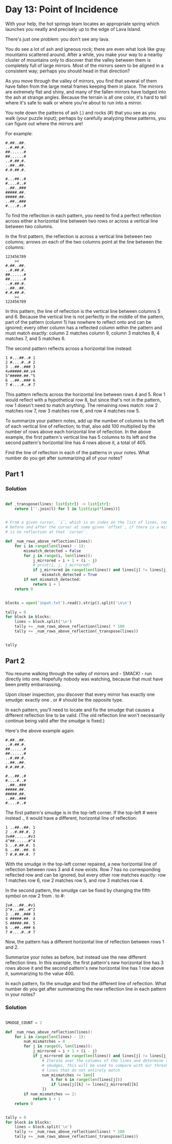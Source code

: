 # Day 13: Point of Incidence

With your help, the hot springs team locates an appropriate spring which launches you
neatly and precisely up to the edge of Lava Island.

There's just one problem: you don't see any lava.

You do see a lot of ash and igneous rock; there are even what look like gray mountains
scattered around. After a while, you make your way to a nearby cluster of mountains only
to discover that the valley between them is completely full of large mirrors. Most of
the mirrors seem to be aligned in a consistent way; perhaps you should head in that
direction?

As you move through the valley of mirrors, you find that several of them have fallen
from the large metal frames keeping them in place. The mirrors are extremely flat and
shiny, and many of the fallen mirrors have lodged into the ash at strange angles.
Because the terrain is all one color, it's hard to tell where it's safe to walk or where
you're about to run into a mirror.

You note down the patterns of ash (.) and rocks (#) that you see as you walk (your
puzzle input); perhaps by carefully analyzing these patterns, you can figure out where
the mirrors are!

For example:

```
#.##..##.
..#.##.#.
##......#
##......#
..#.##.#.
..##..##.
#.#.##.#.

#...##..#
#....#..#
..##..###
#####.##.
#####.##.
..##..###
#....#..#
```

To find the reflection in each pattern, you need to find a perfect reflection across
either a horizontal line between two rows or across a vertical line between two columns.

In the first pattern, the reflection is across a vertical line between two columns;
arrows on each of the two columns point at the line between the columns:

```
123456789
    ><   
#.##..##.
..#.##.#.
##......#
##......#
..#.##.#.
..##..##.
#.#.##.#.
    ><   
123456789
```

In this pattern, the line of reflection is the vertical line between columns 5 and 6.
Because the vertical line is not perfectly in the middle of the pattern, part of the
pattern (column 1) has nowhere to reflect onto and can be ignored; every other column
has a reflected column within the pattern and must match exactly: column 2 matches
column 9, column 3 matches 8, 4 matches 7, and 5 matches 6.

The second pattern reflects across a horizontal line instead:

```
1 #...##..# 1
2 #....#..# 2
3 ..##..### 3
4v#####.##.v4
5^#####.##.^5
6 ..##..### 6
7 #....#..# 7
```

This pattern reflects across the horizontal line between rows 4 and 5. Row 1 would
reflect with a hypothetical row 8, but since that's not in the pattern, row 1 doesn't
need to match anything. The remaining rows match: row 2 matches row 7, row 3 matches row
6, and row 4 matches row 5.

To summarize your pattern notes, add up the number of columns to the left of each
vertical line of reflection; to that, also add 100 multiplied by the number of rows
above each horizontal line of reflection. In the above example, the first pattern's
vertical line has 5 columns to its left and the second pattern's horizontal line has 4
rows above it, a total of 405.

Find the line of reflection in each of the patterns in your notes. What number do you
get after summarizing all of your notes?

## Part 1

### Solution

```python

def _transpose(lines: list[str]) -> list[str]:
    return [''.join(l) for l in list(zip(*lines))]


# From a given cursor, `i`, which is an index on the list of lines, compare a pair of lines
# before and after the cursor at some given `offset`, if there is a mismatch, then there
# is no reflection at that `cursor`.

def _num_rows_above_reflection(lines):
    for i in range(len(lines) - 1):
        mismatch_detected = False
        for j in range(i, len(lines)):
            j_mirrored = i + 1 + (i - j)
            # print(i, j, j_mirrored)
            if j_mirrored in range(len(lines)) and lines[j] != lines[j_mirrored]:
                mismatch_detected = True
        if not mismatch_detected:
            return i + 1
    return 0


blocks = open('input.txt').read().strip().split('\n\n')

tally = 0
for block in blocks:
    lines = block.split('\n')
    tally += _num_rows_above_reflection(lines) * 100
    tally += _num_rows_above_reflection(_transpose(lines))


tally

```

## Part 2

You resume walking through the valley of mirrors and - SMACK! - run directly into one.
Hopefully nobody was watching, because that must have been pretty embarrassing.

Upon closer inspection, you discover that every mirror has exactly one smudge: exactly
one . or # should be the opposite type.

In each pattern, you'll need to locate and fix the smudge that causes a different
reflection line to be valid. (The old reflection line won't necessarily continue being
valid after the smudge is fixed.)

Here's the above example again:

```
#.##..##.
..#.##.#.
##......#
##......#
..#.##.#.
..##..##.
#.#.##.#.

#...##..#
#....#..#
..##..###
#####.##.
#####.##.
..##..###
#....#..#
```

The first pattern's smudge is in the top-left corner. If the top-left # were instead .,
it would have a different, horizontal line of reflection:

```
1 ..##..##. 1
2 ..#.##.#. 2
3v##......#v3
4^##......#^4
5 ..#.##.#. 5
6 ..##..##. 6
7 #.#.##.#. 7
```

With the smudge in the top-left corner repaired, a new horizontal line of reflection
between rows 3 and 4 now exists. Row 7 has no corresponding reflected row and can be
ignored, but every other row matches exactly: row 1 matches row 6, row 2 matches row 5,
and row 3 matches row 4.

In the second pattern, the smudge can be fixed by changing the fifth symbol on row 2
from . to #:

```
1v#...##..#v1
2^#...##..#^2
3 ..##..### 3
4 #####.##. 4
5 #####.##. 5
6 ..##..### 6
7 #....#..# 7
```

Now, the pattern has a different horizontal line of reflection between rows 1 and 2.

Summarize your notes as before, but instead use the new different reflection lines. In
this example, the first pattern's new horizontal line has 3 rows above it and the second
pattern's new horizontal line has 1 row above it, summarizing to the value 400.

In each pattern, fix the smudge and find the different line of reflection. What number
do you get after summarizing the new reflection line in each pattern in your notes?

### Solution

```python

SMUDGE_COUNT = 2

def _num_rows_above_reflection(lines):
    for i in range(len(lines) - 1):
        num_mismatches = 0
        for j in range(0, len(lines)):
            j_mirrored = i + 1 + (i - j)
            if j_mirrored in range(len(lines)) and lines[j] != lines[j_mirrored]:
                # Iterate over the columns of the lines and determine the number of
                # smudges, this will be used to compare with our threshold of allowed
                # lines that do not entirely match
                num_mismatches += len([
                    k for k in range(len(lines[j]))
                    if lines[j][k] != lines[j_mirrored][k]
                ])
        if num_mismatches == 2:
            return i + 1
    return 0


tally = 0
for block in blocks:
    lines = block.split('\n')
    tally += _num_rows_above_reflection(lines) * 100
    tally += _num_rows_above_reflection(_transpose(lines))

```
